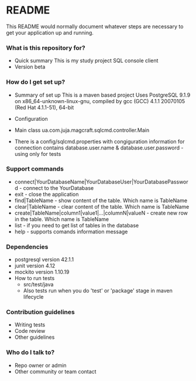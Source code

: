 # README #

This README would normally document whatever steps are necessary to get your application up and running.

### What is this repository for? ###

* Quick summary
  This is my study project SQL console client
* Version
  beta

### How do I get set up? ###

* Summary of set up
This is a maven based project
Uses PostgreSQL 9.1.9 on x86_64-unknown-linux-gnu, compiled by gcc (GCC) 4.1.1 20070105 (Red Hat 4.1.1-51), 64-bit 

* Configuration
 - Main class ua.com.juja.magcraft.sqlcmd.controller.Main

 - There is a config/sqlcmd.properties with congiguration information for connection
  contains database.user.name & database.user.password - using only for tests

### Support commands ###
* connect|YourDatabaseName|YourDatabaseUser|YourDatabasePassword - connect to the YourDatabase
* exit -  close the application
* find|TableName - show content of the table. Which name is TableName
* clear|TableName - clear content of the table. Which name is TableName
* create|TableName|column1|value1|...|columnN|valueN - create new row in the table. Which name is TableName
* list - if you need to get list of tables in the database
* help - supports comands information message

### Dependencies ###
* postgresql version 42.1.1
* junit version 4.12
* mockito version 1.10.19
* How to run tests
   - src/test/java
   - Also tests run when you do 'test' or 'package' stage in maven lifecycle 

### Contribution guidelines ###

* Writing tests
* Code review
* Other guidelines

### Who do I talk to? ###

* Repo owner or admin
* Other community or team contact
